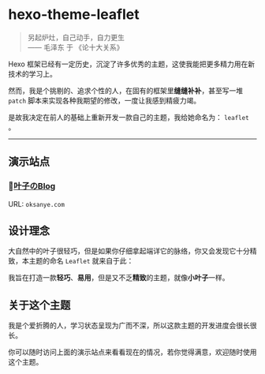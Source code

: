 # hexo-theme-leaflet

> 另起炉灶，自己动手，自力更生  
> —— 毛泽东 于 《论十大关系》

Hexo 框架已经有一定历史，沉淀了许多优秀的主题，这使我能把更多精力用在新技术的学习上。

然而，我是个挑剔的、追求个性的人，在固有的框架里**缝缝补补**，甚至写一堆 `patch` 脚本来实现各种我期望的修改，一度让我感到精疲力竭。

是故我决定在前人的基础上重新开发一款自己的主题，我给她命名为： `leaflet` 。

---
## 演示站点
### 🍃[叶子のBlog](oksanye.com)
URL: `oksanye.com`



## 设计理念
大自然中的叶子很轻巧，但是如果你仔细拿起端详它的脉络，你又会发现它十分精致，本主题的命名 `Leaflet` 就来自于此：

我旨在打造一款**轻巧**、**易用**，但是又不乏**精致**的主题，就像**小叶子**一样。



## 关于这个主题
我是个爱折腾的人，学习状态呈现为广而不深，所以这款主题的开发进度会很长很长。

你可以随时访问上面的演示站点来看看现在的情况，若你觉得满意，欢迎随时使用这个主题。
